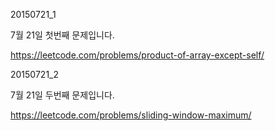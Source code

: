 ﻿20150721_1

7월 21일 첫번째 문제입니다.

https://leetcode.com/problems/product-of-array-except-self/

20150721_2

7월 21일 두번째 문제입니다.

https://leetcode.com/problems/sliding-window-maximum/

